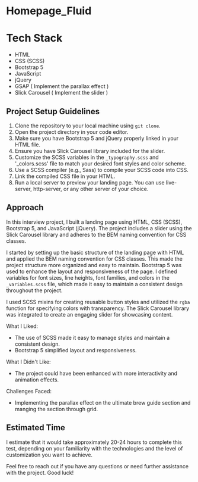 # Homepage_Fluid

# Tech Stack
- HTML
- CSS (SCSS)
- Bootstrap 5
- JavaScript
- jQuery
- GSAP ( Implement the parallax effect )
- Slick Carousel ( Implement the slider )

## Project Setup Guidelines
1. Clone the repository to your local machine using `git clone`.
2. Open the project directory in your code editor.
3. Make sure you have Bootstrap 5 and jQuery properly linked in your HTML file.
4. Ensure you have Slick Carousel library included for the slider.
5. Customize the SCSS variables in the `_typography.scss` and '_colors.scss' file to match your desired font styles and color scheme.
6. Use a SCSS compiler (e.g., Sass) to compile your SCSS code into CSS.
7. Link the compiled CSS file in your HTML.
8. Run a local server to preview your landing page. You can use live-server, http-server, or any other server of your choice.

## Approach
In this interview project, I built a landing page using HTML, CSS (SCSS), Bootstrap 5, and JavaScript (jQuery). The project includes a slider using the Slick Carousel library and adheres to the BEM naming convention for CSS classes. 

I started by setting up the basic structure of the landing page with HTML and applied the BEM naming convention for CSS classes. This made the project structure more organized and easy to maintain. Bootstrap 5 was used to enhance the layout and responsiveness of the page. I defined variables for font sizes, line heights, font families, and colors in the `_variables.scss` file, which made it easy to maintain a consistent design throughout the project.

I used SCSS mixins for creating reusable button styles and utilized the `rgba` function for specifying colors with transparency. The Slick Carousel library was integrated to create an engaging slider for showcasing content.

What I Liked:
- The use of SCSS made it easy to manage styles and maintain a consistent design.
- Bootstrap 5 simplified layout and responsiveness.

What I Didn't Like:
- The project could have been enhanced with more interactivity and animation effects.

Challenges Faced:
- Implementing the parallax effect on the ultimate brew guide section and manging the section through grid.

## Estimated Time
I estimate that it would take approximately 20-24 hours to complete this test, depending on your familiarity with the technologies and the level of customization you want to achieve.

Feel free to reach out if you have any questions or need further assistance with the project. Good luck!

